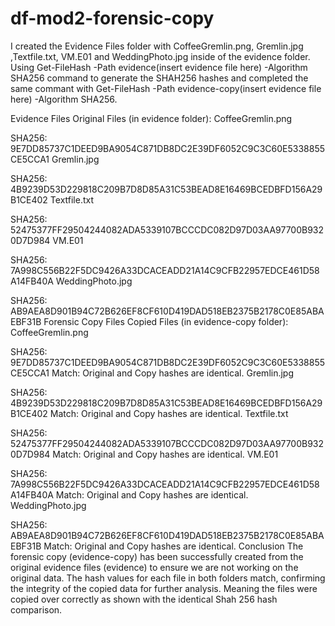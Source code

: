 # df-mod2-forensic-copy
I created the Evidence Files folder with CoffeeGremlin.png, Gremlin.jpg ,Textfile.txt, VM.E01 and WeddingPhoto.jpg inside of the evidence folder. Using Get-FileHash -Path evidence\(insert evidence file here)  -Algorithm SHA256 command to generate the SHAH256 hashes and completed the same commant with Get-FileHash -Path evidence-copy\(insert evidence file here) -Algorithm SHA256. 


Evidence Files
Original Files (in evidence folder):
CoffeeGremlin.png

SHA256: 9E7DD85737C1DEED9BA9054C871DB8DC2E39DF6052C9C3C60E5338855CE5CCA1
Gremlin.jpg

SHA256: 4B9239D53D229818C209B7D8D85A31C53BEAD8E16469BCEDBFD156A29B1CE402
Textfile.txt

SHA256: 52475377FF29504244082ADA5339107BCCCDC082D97D03AA97700B9320D7D984
VM.E01

SHA256: 7A998C556B22F5DC9426A33DCACEADD21A14C9CFB22957EDCE461D58A14FB40A
WeddingPhoto.jpg

SHA256: AB9AEA8D901B94C72B626EF8CF610D419DAD518EB2375B2178C0E85ABAEBF31B
Forensic Copy Files
Copied Files (in evidence-copy folder):
CoffeeGremlin.png

SHA256: 9E7DD85737C1DEED9BA9054C871DB8DC2E39DF6052C9C3C60E5338855CE5CCA1
Match: Original and Copy hashes are identical.
Gremlin.jpg

SHA256: 4B9239D53D229818C209B7D8D85A31C53BEAD8E16469BCEDBFD156A29B1CE402
Match: Original and Copy hashes are identical.
Textfile.txt

SHA256: 52475377FF29504244082ADA5339107BCCCDC082D97D03AA97700B9320D7D984
Match: Original and Copy hashes are identical.
VM.E01

SHA256: 7A998C556B22F5DC9426A33DCACEADD21A14C9CFB22957EDCE461D58A14FB40A
Match: Original and Copy hashes are identical.
WeddingPhoto.jpg

SHA256: AB9AEA8D901B94C72B626EF8CF610D419DAD518EB2375B2178C0E85ABAEBF31B
Match: Original and Copy hashes are identical.
Conclusion
The forensic copy (evidence-copy) has been successfully created from the original evidence files (evidence) to ensure we are not working on the original data. The hash values for each file in both folders match, confirming the integrity of the copied data for further analysis. Meaning the files were copied over correctly as shown with the identical Shah 256 hash comparison.
